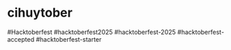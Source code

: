 # cihuytober
#Hacktoberfest #hacktoberfest2025 #hacktoberfest-2025 #hacktoberfest-accepted #hacktoberfest-starter
